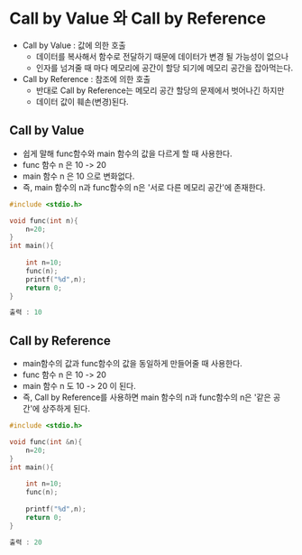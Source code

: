 # Call by Value 와 Call by Reference

- Call by Value : 값에 의한 호출
  - 데이터를 복사해서 함수로 전달하기 때문에 데이터가 변경 될 가능성이 없으나
  - 인자를 넘겨줄 때 마다 메모리에 공간이 할당 되기에 메모리 공간을 잡아먹는다.
- Call by Reference : 참조에 의한 호출
  - 반대로 Call by Reference는 메모리 공간 할당의 문제에서 벗어나긴 하지만
  - 데이터 값이 훼손(변경)된다.



## Call by Value

- 쉽게 말해 func함수와 main 함수의 값을 다르게 할 때 사용한다.
- func 함수 n 은 10 -> 20
- main 함수 n 은 10 으로 변화없다.
- 즉, main 함수의 n과 func함수의 n은 '서로 다른 메모리 공간'에 존재한다.

```c++
#include <stdio.h>

void func(int n){
	n=20;
}
int main(){
	
	int n=10;
	func(n);
	printf("%d",n);
	return 0;
}

출력 : 10
```



## Call by Reference

- main함수의 값과 func함수의 값을 동일하게 만들어줄 때 사용한다.
- func 함수 n 은 10 -> 20
- main 함수 n 도 10 -> 20 이 된다.
- 즉, Call by Reference를 사용하면 main 함수의 n과 func함수의 n은 '같은 공간'에 상주하게 된다.

```c++
#include <stdio.h>

void func(int &n){
	n=20;
}
int main(){
	
	int n=10;
	func(n);
	
	printf("%d",n);
	return 0;
}

출력 : 20
```

